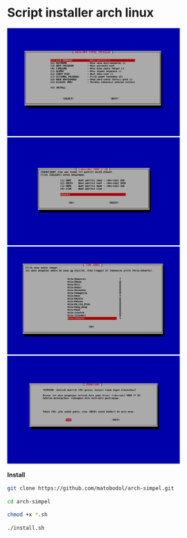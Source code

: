 # Script installer arch linux

<img src="imgmain.png" alt="main" width="400"/> <img src="imgdm.png" alt="diskmanager" width="400"/>
<img src="imgtz.png" alt="timezone" width="400"/> <img src="imgcon.png" alt="confirm" width="400"/>

**Install**

```bash
git clone https://github.com/matobodol/arch-simpel.git
```

```bash
cd arch-simpel
```

```bash
chmod +x *.sh
```

```bash
./install.sh
```
